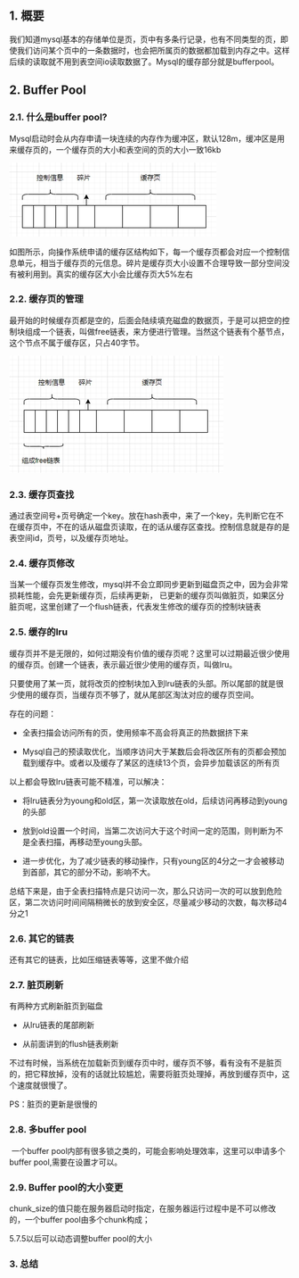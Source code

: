 ## 1. 概要

​	我们知道mysql基本的存储单位是页，页中有多条行记录，也有不同类型的页，即使我们访问某个页中的一条数据时，也会把所属页的数据都加载到内存之中。这样后续的读取就不用到表空间io读取数据了。Mysql的缓存部分就是bufferpool。

## 2. Buffer Pool

### 2.1. 什么是buffer pool?

​	Mysql启动时会从内存申请一块连续的内存作为缓冲区，默认128m，缓冲区是用来缓存页的，一个缓存页的大小和表空间的页的大小一致16kb

![img](bufferpool示意图.jpg)  

如图所示，向操作系统申请的缓存区结构如下，每一个缓存页都会对应一个控制信息单元，相当于缓存页的元信息。碎片是缓存页大小设置不合理导致一部分空间没有被利用到。真实的缓存区大小会比缓存页大5%左右

### 2.2. 缓存页的管理

​	最开始的时候缓存页都是空的，后面会陆续填充磁盘的数据页，于是可以把空的控制块组成一个链表，叫做free链表，来方便进行管理。当然这个链表有个基节点，这个节点不属于缓存区，只占40字节。

![img](控制单元free链表.jpg)  

### 2.3. 缓存页查找

​	通过表空间号+页号确定一个key。放在hash表中，来了一个key，先判断它在不在缓存页中，不在的话从磁盘页读取，在的话从缓存区查找。控制信息就是存的是表空间id，页号，以及缓存页地址。

### 2.4. 缓存页修改

​	当某一个缓存页发生修改，mysql并不会立即同步更新到磁盘页之中，因为会非常损耗性能，会先更新缓存页，后续再更新， 已更新的缓存页叫做脏页，如果区分脏页呢，这里创建了一个flush链表，代表发生修改的缓存页的控制块链表

### 2.5. 缓存的lru

​	缓存页并不是无限的，如何过期没有价值的缓存页呢？这里可以过期最近很少使用的缓存页。创建一个链表，表示最近很少使用的缓存页，叫做lru。

​	只要使用了某一页，就将改页的控制块加入到lru链表的头部。所以尾部的就是很少使用的缓存页，当缓存页不够了，就从尾部区淘汰对应的缓存页空间。

存在的问题：

* 全表扫描会访问所有的页，使用频率不高会将真正的热数据挤下来

* Mysql自己的预读取优化，当顺序访问大于某数后会将改区所有的页都会预加载到缓存中。或者以及缓存了某区的连续13个页，会异步加载该区的所有页

以上都会导致lru链表可能不精准，可以解决：

* 将lru链表分为young和old区，第一次读取放在old，后续访问再移动到young的头部

* 放到old设置一个时间，当第二次访问大于这个时间一定的范围，则判断为不是全表扫描，再移动至young头部。

* 进一步优化，为了减少链表的移动操作，只有young区的4分之一才会被移动到首部，其它的部分不动，影响不大。

总结下来是，由于全表扫描特点是只访问一次，那么只访问一次的可以放到危险区，第二次访问时间间隔稍微长的放到安全区，尽量减少移动的次数，每次移动4分之1

### 2.6. 其它的链表

还有其它的链表，比如压缩链表等等，这里不做介绍

### 2.7. 脏页刷新

有两种方式刷新脏页到磁盘

* 从lru链表的尾部刷新

* 从前面讲到的flush链表刷新

不过有时候，当系统在加载新页到缓存页中时，缓存页不够，看有没有不是脏页的，把它释放掉，没有的话就比较尴尬，需要将脏页处理掉，再放到缓存页中，这个速度就很慢了。

PS：脏页的更新是很慢的

### 2.8. 多buffer pool

​	一个buffer pool内部有很多锁之类的，可能会影响处理效率，这里可以申请多个buffer pool,需要在设置才可以。

### 2.9. Buffer pool的大小变更

chunk_size的值只能在服务器启动时指定，在服务器运行过程中是不可以修改的，一个buffer pool由多个chunk构成；

5.7.5以后可以动态调整buffer pool的大小

### 3. 总结

 
